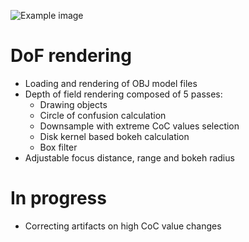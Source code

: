 ![Example image](https://raw.githubusercontent.com/bartlomiejn/dof-rendering-metal/master/dof_rendering.gif)

# DoF rendering
- Loading and rendering of OBJ model files
- Depth of field rendering composed of 5 passes:
  - Drawing objects
  - Circle of confusion calculation
  - Downsample with extreme CoC values selection
  - Disk kernel based bokeh calculation
  - Box filter
- Adjustable focus distance, range and bokeh radius

# In progress
- Correcting artifacts on high CoC value changes
